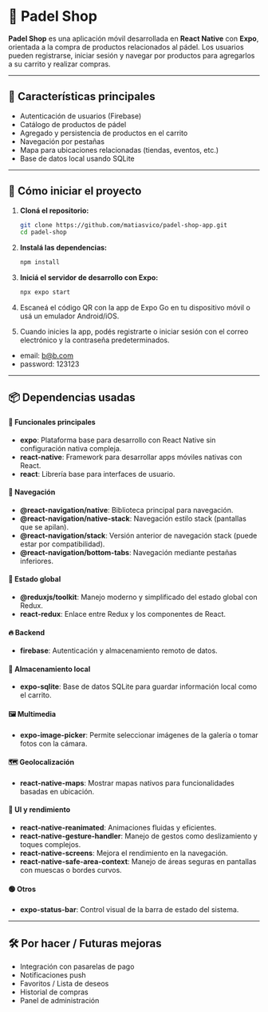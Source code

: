 # 🏓 Padel Shop

**Padel Shop** es una aplicación móvil desarrollada en **React Native** con **Expo**, orientada a la compra de productos relacionados al pádel. Los usuarios pueden registrarse, iniciar sesión y navegar por productos para agregarlos a su carrito y realizar compras.

---

## 🚀 Características principales

- Autenticación de usuarios (Firebase)
- Catálogo de productos de pádel
- Agregado y persistencia de productos en el carrito
- Navegación por pestañas
- Mapa para ubicaciones relacionadas (tiendas, eventos, etc.)
- Base de datos local usando SQLite

---

## 📲 Cómo iniciar el proyecto

1. **Cloná el repositorio:**

   ```bash
   git clone https://github.com/matiasvico/padel-shop-app.git
   cd padel-shop
   ```

2. **Instalá las dependencias:**

   ```bash
   npm install
   ```

3. **Iniciá el servidor de desarrollo con Expo:**

   ```bash
   npx expo start
   ```

4. Escaneá el código QR con la app de Expo Go en tu dispositivo móvil o usá un emulador Android/iOS.

5. Cuando inicies la app, podés registrarte o iniciar sesión con el correo electrónico y la contraseña predeterminados.
* email: b@b.com
* password: 123123

---

## 📦 Dependencias usadas
#### 🔧 Funcionales principales

- **expo**: Plataforma base para desarrollo con React Native sin configuración nativa compleja.
- **react-native**: Framework para desarrollar apps móviles nativas con React.
- **react**: Librería base para interfaces de usuario.

#### 🧭 Navegación

- **@react-navigation/native**: Biblioteca principal para navegación.
- **@react-navigation/native-stack**: Navegación estilo stack (pantallas que se apilan).
- **@react-navigation/stack**: Versión anterior de navegación stack (puede estar por compatibilidad).
- **@react-navigation/bottom-tabs**: Navegación mediante pestañas inferiores.

#### 🛒 Estado global

- **@reduxjs/toolkit**: Manejo moderno y simplificado del estado global con Redux.
- **react-redux**: Enlace entre Redux y los componentes de React.

#### 🔥 Backend

- **firebase**: Autenticación y almacenamiento remoto de datos.

#### 💾 Almacenamiento local

- **expo-sqlite**: Base de datos SQLite para guardar información local como el carrito.

#### 🖼️ Multimedia

- **expo-image-picker**: Permite seleccionar imágenes de la galería o tomar fotos con la cámara.

#### 🗺️ Geolocalización

- **react-native-maps**: Mostrar mapas nativos para funcionalidades basadas en ubicación.

#### 📱 UI y rendimiento

- **react-native-reanimated**: Animaciones fluidas y eficientes.
- **react-native-gesture-handler**: Manejo de gestos como deslizamiento y toques complejos.
- **react-native-screens**: Mejora el rendimiento en la navegación.
- **react-native-safe-area-context**: Manejo de áreas seguras en pantallas con muescas o bordes curvos.

#### 🟢 Otros

- **expo-status-bar**: Control visual de la barra de estado del sistema.

---

## 🛠️ Por hacer / Futuras mejoras

- Integración con pasarelas de pago
- Notificaciones push
- Favoritos / Lista de deseos
- Historial de compras
- Panel de administración